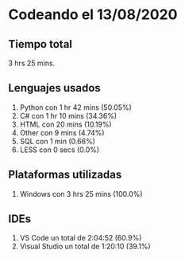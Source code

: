 # Codeando el 13/08/2020

## Tiempo total
3 hrs 25 mins.

## Lenguajes usados
1. Python con 1 hr 42 mins (50.05%)
1. C# con 1 hr 10 mins (34.36%)
1. HTML con 20 mins (10.19%)
1. Other con 9 mins (4.74%)
1. SQL con 1 min (0.66%)
1. LESS con 0 secs (0.0%)

## Plataformas utilizadas
1. Windows con 3 hrs 25 mins (100.0%)

## IDEs
1. VS Code un total de 2:04:52 (60.9%)
1. Visual Studio un total de 1:20:10 (39.1%)
